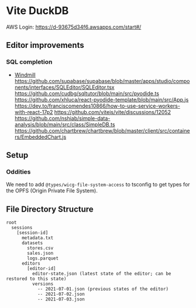 # Vite DuckDB

AWS Login: <https://d-93675d34f6.awsapps.com/start#/>

## Editor improvements

### SQL completion

- [Windmill](https://github.com/windmill-labs/windmill/blob/main/frontend/src/lib/components/Editor.svelte)
  <https://github.com/supabase/supabase/blob/master/apps/studio/components/interfaces/SQLEditor/SQLEditor.tsx>
  <https://github.com/cudbg/sqltutor/blob/main/src/pyodide.ts>
  <https://github.com/xhluca/react-pyodide-template/blob/main/src/App.js>
  <https://dev.to/franciscomendes10866/how-to-use-service-workers-with-react-17p2>
  <https://github.com/vitejs/vite/discussions/12052>
  <https://github.com/nshiab/simple-data-analysis/blob/main/src/class/SimpleDB.ts>
  <https://github.com/chartbrew/chartbrew/blob/master/client/src/containers/EmbeddedChart.js>

## Setup

### Oddities

We need to add `@types/wicg-file-system-access` to tsconfig to get types for the OPFS (Origin Private File System).

## File Directory Structure

```plaintext
root
  sessions
    [session-id]
      metadata.txt
      datasets
        stores.csv
        sales.json
        logs.parquet
      editors
        [editor-id]
          editor-state.json (latest state of the editor; can be restored to this state)
          versions
            -- 2021-07-01.json (previous states of the editor)
            -- 2021-07-02.json
            -- 2021-07-03.json
```
